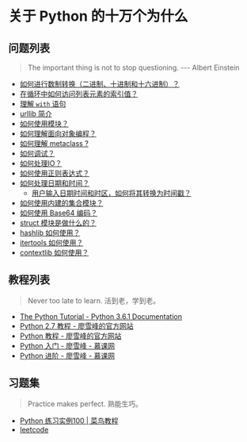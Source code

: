 # 关于 Python 的十万个为什么

## 问题列表

> The important thing is not to stop questioning. --- Albert Einstein

- [如何进行数制转换（二进制、十进制和十六进制）？](scripts/basics/numeric_conversion.py)
- [在循环中如何访问列表元素的索引值？](scripts/list/loop_with_index.py)
- [理解 `with` 语句](docs/understanding-with-statement.md)
- [urllib 简介](docs/urllib-intro.md)
- [如何使用模块？](python-2.7-tutorial-liao/notes4-module.md)
- [如何理解面向对象编程？](python-2.7-tutorial-liao/notes5-oop-basics.md)
- [如何理解 metaclass ?](docs/understand-metaclass.md)
- [如何调试？](python-2.7-tutorial-liao/notes7-debug.md)
- [如何处理IO？](python-2.7-tutorial-liao/notes8-io.md)
- [如何使用正则表达式？](scripts/re/intro.py)
- [如何处理日期和时间？](scripts/datetime/intro.py)
    - [用户输入日期时间和时区，如何将其转换为时间戳？](scripts/datetime/to_timestamp.py)
- [如何使用内建的集合模块？](scripts/collections/intro.py)
- [如何使用 Base64 编码？](docs/base64/intro.md)
- [struct 模块是做什么的？](docs/struct/intro.md)
- [hashlib 如何使用？](docs/hashlib/intro.md)
- [itertools 如何使用？](docs/itertools/intro.md)
- [contextlib 如何使用？](docs/contextlib/intro.md)

## 教程列表

> Never too late to learn. 活到老，学到老。

- [The Python Tutorial - Python 3.6.1 Documentation](https://docs.python.org/3.6/tutorial/index.html)
- [Python 2.7 教程 - 廖雪峰的官方网站](http://www.liaoxuefeng.com/wiki/001374738125095c955c1e6d8bb493182103fac9270762a000)
- [Python 教程 - 廖雪峰的官方网站](http://www.liaoxuefeng.com/wiki/0014316089557264a6b348958f449949df42a6d3a2e542c000)
- [Python 入门 - 廖雪峰 - 慕课网](http://www.imooc.com/learn/177)
- [Python 进阶 - 廖雪峰 - 慕课网](http://www.imooc.com/learn/317)

## 习题集

> Practice makes perfect. 熟能生巧。

- [Python 练习实例100 | 菜鸟教程](http://www.runoob.com/python/python-exercise-example100.html)
- [leetcode](https://leetcode.com/)